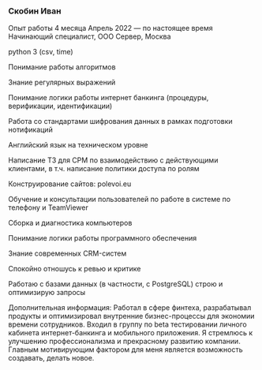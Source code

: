 ### Скобин Иван

Опыт работы 4 месяца
Апрель 2022 — по настоящее время
Начинающий специалист, ООО Сервер, Москва


python 3 (csv, time)

Понимание работы алгоритмов

Знание регулярных выражений

Понимание логики работы интернет банкинга (процедуры, верификации, идентификации)

Работа со стандартами шифрования данных в рамках подготовки нотификаций

Английский язык на техническом уровне

Написание ТЗ для СРМ по взаимодействию с действующими клиентами, в т.ч. написание политики доступа по ролям

Конструирование сайтов: polevoi.eu

Обучение и консультации пользователей по работе в системе по телефону и TeamViewer

Сборка и диагностика компьютеров

Понимание логики работы программного обеспечения

Знание современных CRM-систем

Cпокойно отношусь к ревью и критике

Работаю с базами данных (в частности, с PostgreSQL) строю и оптимизирую запросы

Дополнительная информация:
Работал в сфере финтеха, разрабатывал продукты и оптимизировал внутренние бизнес-процессы для экономии времени сотрудников. Входил в группу по beta тестировании личного кабинета интернет-банкинга и мобильного приложения. Я стремлюсь к улучшению профессионализма и прекрасному развитию компании. Главным мотивирующим фактором для меня является возможность создавать, делать новое.























<!--
**PicturyshkinSeva/PicturyshkinSeva** is a ✨ _special_ ✨ repository because its `README.md` (this file) appears on your GitHub profile.

Here are some ideas to get you started:

- 🔭 I’m currently working on ...
- 🌱 I’m currently learning ...
- 👯 I’m looking to collaborate on ...
- 🤔 I’m looking for help with ...
- 💬 Ask me about ...
- 📫 How to reach me: ...
- 😄 Pronouns: ...
- ⚡ Fun fact: ...
-->
